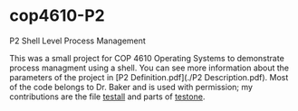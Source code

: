 # cop4610-P2
P2 Shell Level Process Management

This was a small project for COP 4610 Operating Systems to demonstrate process managment using a shell. You can see more information about the parameters of the project in [P2 Definition.pdf](./P2 Description.pdf). Most of the code belongs to Dr. Baker and is used with permission; my contributions are the file [testall](./testall) and parts of [testone](./testone).
